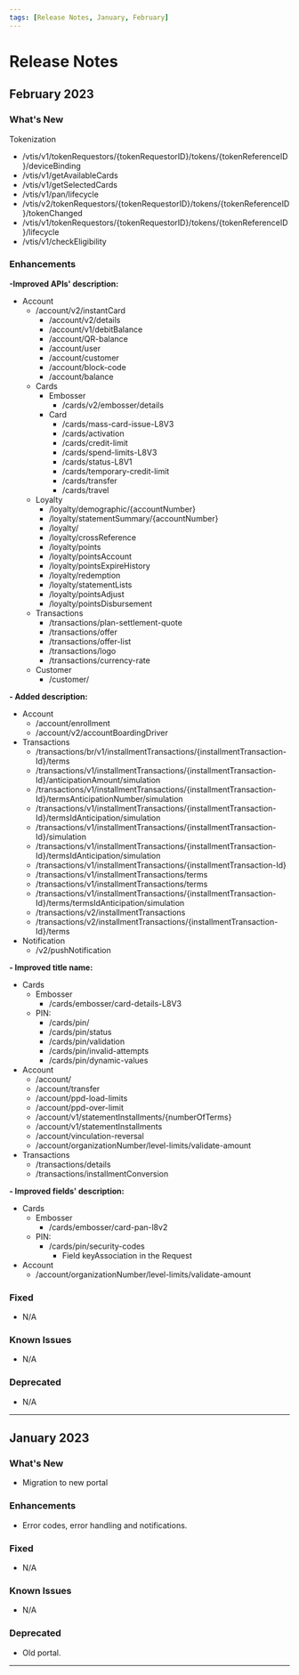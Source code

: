 ```yaml
---
tags: [Release Notes, January, February]
---
```


# Release Notes

## February 2023

### What's New

Tokenization

- /vtis/v1/tokenRequestors/{tokenRequestorID}/tokens/{tokenReferenceID}/deviceBinding
- /vtis/v1/getAvailableCards
- /vtis/v1/getSelectedCards
- /vtis/v1/pan/lifecycle
- /vtis/v2/tokenRequestors/{tokenRequestorID}/tokens/{tokenReferenceID}/tokenChanged
- /vtis/v1/tokenRequestors/{tokenRequestorID}/tokens/{tokenReferenceID}/lifecycle
- /vtis/v1/checkEligibility

### Enhancements

**-Improved APIs' description:**
  - Account 
	  - /account/v2/instantCard
		- /account/v2/details
		- /account/v1/debitBalance
		- /account/QR-balance
		- /account/user
		- /account/customer
		- /account/block-code
		- /account/balance
	- Cards 
		- Embosser 
			- /cards/v2/embosser/details
		- Card 
			- /cards/mass-card-issue-L8V3
			- /cards/activation
			- /cards/credit-limit
			- /cards/spend-limits-L8V3
			- /cards/status-L8V1
			- /cards/temporary-credit-limit
			- /cards/transfer
			- /cards/travel
	- Loyalty 
		- /loyalty/demographic/{accountNumber}
		- /loyalty/statementSummary/{accountNumber}
		- /loyalty/
		- /loyalty/crossReference
		- /loyalty/points
		- /loyalty/pointsAccount
		- /loyalty/pointsExpireHistory
		- /loyalty/redemption
		- /loyalty/statementLists
		- /loyalty/pointsAdjust
		- /loyalty/pointsDisbursement
	- Transactions 
		- /transactions/plan-settlement-quote
		- /transactions/offer                                                           
		- /transactions/offer-list
		- /transactions/logo
		- /transactions/currency-rate
	- Customer 
		- /customer/

**- Added description:**
- Account 
	- /account/enrollment
	- /account/v2/accountBoardingDriver
- Transactions 
	- /transactions/br/v1/installmentTransactions/{installmentTransaction-Id}/terms
	- /transactions/v1/installmentTransactions/{installmentTransaction-Id}/anticipationAmount/simulation
	- /transactions/v1/installmentTransactions/{installmentTransaction-Id}/termsAnticipationNumber/simulation
	- /transactions/v1/installmentTransactions/{installmentTransaction-Id}/termsIdAnticipation/simulation
	- /transactions/v1/installmentTransactions/{installmentTransaction-Id}/simulation
	- /transactions/v1/installmentTransactions/{installmentTransaction-Id}/termsIdAnticipation/simulation
	- /transactions/v1/installmentTransactions/{installmentTransaction-Id}
	- /transactions/v1/installmentTransactions/terms
	- /transactions/v1/installmentTransactions/terms
	- /transactions/v1/installmentTransactions/{installmentTransaction-Id}/terms/termsIdAnticipation/simulation
	- /transactions/v2/installmentTransactions
	- /transactions/v2/installmentTransactions/{installmentTransaction-Id}/terms
- Notification 
	- /v2/pushNotification

**- Improved title name:**
- Cards 
	- Embosser 
		- /cards/embosser/card-details-L8V3
	- PIN:
		- /cards/pin/
		- /cards/pin/status
		- /cards/pin/validation
		- /cards/pin/invalid-attempts
		- /cards/pin/dynamic-values
- Account 
	- /account/
	- /account/transfer
	- /account/ppd-load-limits
	- /account/ppd-over-limit
	- /account/v1/statementInstallments/{numberOfTerms}
	- /account/v1/statementInstallments
	- /account/vinculation-reversal
	- /account/organizationNumber/level-limits/validate-amount
- Transactions 
	- /transactions/details
	- /transactions/installmentConversion

**- Improved fields' description:**
- Cards 
	- Embosser 
		- /cards/embosser/card-pan-l8v2
	- PIN:
		- /cards/pin/security-codes 
			- Field keyAssociation in the Request
- Account 
	- /account/organizationNumber/level-limits/validate-amount

### Fixed

- N/A

### Known Issues

- N/A

### Deprecated

- N/A

---

## January 2023

### What's New

- Migration to new portal

### Enhancements

- Error codes, error handling and notifications.

### Fixed

- N/A

### Known Issues

- N/A

### Deprecated

- Old portal.

---
